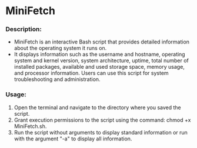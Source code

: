 # MiniFetch

### Description:
- MiniFetch is an interactive Bash script that provides detailed information about the operating system it runs on.
- It displays information such as the username and hostname, operating system and kernel version, system architecture, uptime, total number of installed packages, available and used storage space, memory usage, and processor information. Users can use this script for system troubleshooting and administration.

### Usage:
1. Open the terminal and navigate to the directory where you saved the script.
2. Grant execution permissions to the script using the command: chmod +x MiniFetch.sh.
3. Run the script without arguments to display standard information or run with the argument "-a" to display all information.